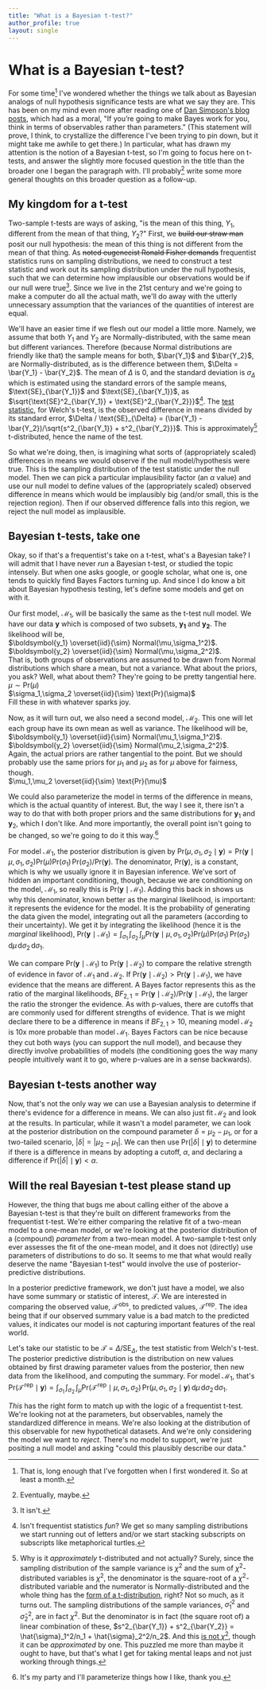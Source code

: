 ```yaml
---
title: "What is a Bayesian t-test?"
author_profile: true
layout: single
---
```


# What is a Bayesian t-test?

For some time[^1] I've wondered whether the things we talk about as Bayesian analogs of null hypothesis significance tests are what we say they are.
This has been on my mind even more after reading one of [Dan Simpson's blog posts](https://dansblog.netlify.app/posts/2022-11-12-robins-ritov/robins-ritov.html), which had as a moral, "If you’re going to make Bayes work for you, think in terms of observables rather than parameters."
(This statement will prove, I think, to crystallize the difference I've been trying to pin down, but it might take me awhile to get there.)
In particular, what has drawn my attention is the notion of a Bayesian t-test, so I'm going to focus here on t-tests, and answer the slightly more focused question in the title than the broader one I began the paragraph with.
I'll probably[^8] write some more general thoughts on this broader question as a follow-up.

## My kingdom for a t-test

Two-sample t-tests are ways of asking, "is the mean of this thing, $Y_1$, different from the mean of that thing, $Y_2$?"
First, we ~~build our straw man~~ posit our null hypothesis: the mean of this thing is not different from the mean of that thing.
As ~~noted eugenecist Ronald Fisher demands~~ frequentist statistics runs on sampling distributions, we need to construct a test statistic and work out its sampling distribution under the null hypothesis, such that we can determine how implausible our observations would be if our null were true[^4].
Since we live in the 21st century and we're going to make a computer do all the actual math, we'll do away with the utterly unnecessary assumption that the variances of the quantities of interest are equal.

We'll have an easier time if we flesh out our model a little more.
Namely, we assume that both $Y_1$ and $Y_2$ are Normally-distributed, with the same mean but different variances.
Therefore (because Normal distributions are friendly like that) the sample means for both, $\bar{Y_1}$ and $\bar{Y_2}$, are Normally-distributed, as is the difference between them, $\Delta = \bar{Y_1} - \bar{Y_2}$.
The mean of $\Delta$ is 0, and the standard deviation is $\sigma_{\Delta}$ which is estimated using the standard errors of the sample means, $\text{SE}_{\bar{Y_1}}$ and $\text{SE}_{\bar{Y_1}}$, as $\sqrt{\text{SE}^2_{\bar{Y_1}} + \text{SE}^2_{\bar{Y_2}}}$[^5]. 
The [test statistic](https://en.wikipedia.org/wiki/Welch%27s_t-test#Calculations), for Welch's t-test, is the observed difference in means divided by its standard error, $\Delta / \text{SE}_{\Delta} = (\bar{Y_1} - \bar{Y_2})/\sqrt{s^2_{\bar{Y_1}} + s^2_{\bar{Y_2}}}$.
This is approximately[^6] t-distributed, hence the name of the test.

So what we're doing, then, is imagining what sorts of (appropriately scaled) differences in means we would observe if the null model/hypothesis were true.
This is the sampling distribution of the test statistic under the null model.
Then we can pick a particular implausibility factor (an $\alpha$ value) and use our null model to define values of the (appropriately scaled) observed difference in means which would be implausibly big (and/or small, this is the rejection region).
Then if our observed difference falls into this region, we reject the null model as implausible.

## Bayesian t-tests, take one
Okay, so if that's a frequentist's take on a t-test, what's a Bayesian take?
I will admit that I have never _run_ a Bayesian t-test, or studied the topic intensely. 
But when one asks google, or google scholar, what one is, one tends to quickly find Bayes Factors turning up.
And since I do know a bit about Bayesian hypothesis testing, let's define some models and get on with it.

Our first model, $\mathcal{M}_1$, will be basically the same as the t-test null model.
We have our data $\boldsymbol{y}$ which is composed of two subsets, $\boldsymbol{y_1}$ and $\boldsymbol{y_2}$.
The likelihood will be,  
$\boldsymbol{y_1} \overset{iid}{\sim} Normal(\mu,\sigma_1^2)$.  
$\boldsymbol{y_2} \overset{iid}{\sim} Normal(\mu,\sigma_2^2)$.  
That is, both groups of observations are assumed to be drawn from Normal distributions which share a mean, but not a variance.
What about the priors, you ask?
Well, what about them? 
They're going to be pretty tangential here.  
$\mu \sim \text{Pr}(\mu)$  
$\sigma_1,\sigma_2 \overset{iid}{\sim} \text{Pr}(\sigma)$  
Fill these in with whatever sparks joy.

Now, as it will turn out, we also need a second model, $\mathcal{M}_2$.
This one will let each group have its own mean as well as variance.
The likelihood will be,  
$\boldsymbol{y_1} \overset{iid}{\sim} Normal(\mu_1,\sigma_1^2)$.  
$\boldsymbol{y_2} \overset{iid}{\sim} Normal(\mu_2,\sigma_2^2)$.  
Again, the actual priors are rather tangential to the point.
But we should probably use the same priors for $\mu_1$ and $\mu_2$ as for $\mu$ above for fairness, though.  
$\mu_1,\mu_2 \overset{iid}{\sim} \text{Pr}(\mu)$

We could also parameterize the model in terms of the difference in means, which is the actual quantity of interest.
But, the way I see it, there isn't a way to do that with both proper priors and the same distributions for $\boldsymbol{y}_1$ and $\boldsymbol{y}_2$, which I don't like.
And more importantly, the overall point isn't going to be changed, so we're going to do it this way.[^7]

For model $\mathcal{M}_1$, the posterior distribution is given by $\text{Pr}(\mu, \sigma_1, \sigma_2 \mid \boldsymbol{y}) = \text{Pr}(\boldsymbol{y} \mid \mu, \sigma_1, \sigma_2) \text{Pr}(\mu) \text{Pr}(\sigma_1)\, \text{Pr}(\sigma_2) / \text{Pr}(\boldsymbol{y})$.
The denominator, $\text{Pr}(\boldsymbol{y})$, is a constant, which is why we usually ignore it in Bayesian inference.
We've sort of hidden an important conditioning, though, because we are conditioning on the model, $\mathcal{M}_1$, so really this is $\text{Pr}(\boldsymbol{y} \mid \mathcal{M}_1)$.
Adding this back in shows us why this denominator, known better as the marginal likelihood, is important: it represents the evidence for the model.
It is the probability of generating the data given the model, integrating out all the parameters (according to their uncertainty).
We get it by integrating the likelihood (hence it is the _marginal_ likelihood), $\text{Pr}(\boldsymbol{y} \mid \mathcal{M}_1) = \int_{\sigma_1}\,\int_{\sigma_2}\, \int_{\mu} \text{Pr}(\boldsymbol{y} \mid \mu, \sigma_1, \sigma_2) \text{Pr}(\mu) \text{Pr}(\sigma_1)\, \text{Pr}(\sigma_2)\, \text{d}\mu\, \text{d}\sigma_2\, \text{d}\sigma_1$.

We can compare $\text{Pr}(\boldsymbol{y} \mid \mathcal{M}_1)$ to $\text{Pr}(\boldsymbol{y} \mid \mathcal{M}_2)$ to compare the relative strength of evidence in favor of $\mathcal{M}_1$ and $\mathcal{M}_2$.
If $\text{Pr}(\boldsymbol{y} \mid \mathcal{M}_2) > \text{Pr}(\boldsymbol{y} \mid \mathcal{M}_1)$, we have evidence that the means are different.
A Bayes factor represents this as the ratio of the marginal likelihoods, $BF_{2,1} = \text{Pr}(\boldsymbol{y} \mid \mathcal{M}_2) / \text{Pr}(\boldsymbol{y} \mid \mathcal{M}_1)$, the larger the ratio the stronger the evidence.
As with p-values, there are cutoffs that are commonly used for different strengths of evidence.
That is we might declare there to be a difference in means if $BF_{2,1} > 10$, meaning model $\mathcal{M}_2$ is 10x more probable than model $\mathcal{M}_1$.
Bayes Factors can be nice because they cut both ways (you can support the null model), and because they directly involve probabilities of models (the conditioning goes the way many people intuitively want it to go, where p-values are in a sense backwards).

## Bayesian t-tests another way
Now, that's not the only way we can use a Bayesian analysis to determine if there's evidence for a difference in means.
We can also just fit $\mathcal{M}_2$ and look at the results.
In particular, while it wasn't a model parameter, we can look at the posterior distribution on the compound parameter $\delta = \mu_2 - \mu_1$, or for a two-tailed scenario, $|\delta| = |\mu_2 - \mu_1|$.
We can then use $\text{Pr}(|\delta| \mid \boldsymbol{y})$ to determine if there is a difference in means by adopting a cutoff, $\alpha$, and declaring a difference if $\text{Pr}(|\delta| \mid \boldsymbol{y}) < \alpha$.

## Will the real Bayesian t-test please stand up
However, the thing that bugs me about calling either of the above a Bayesian t-test is that they're built on different frameworks from the frequentist t-test.
We're either comparing the relative fit of a two-mean model to a one-mean model, or we're looking at the posterior distribution of a (compound) _parameter_ from a two-mean model.
A two-sample t-test only ever assesses the fit of the one-mean model, and it does not (directly) use parameters of distributions to do so.
It seems to me that what would really deserve the name "Bayesian t-test" would involve the use of posterior-predictive distributions.

In a posterior predictive framework, we don't just have a model, we also have some summary or statistic of interest, $\mathcal{T}$.
We are interested in comparing the observed value, $\mathcal{T}^{\,\text{obs}}$, to predicted values, $\mathcal{T}^{\,\text{rep}}$.
The idea being that if our observed summary value is a bad match to the predicted values, it indicates our model is not capturing important features of the real world.

Let's take our statistic to be $\mathcal{T} = \Delta / \text{SE}_{\Delta}$, the test statistic from Welch's t-test.
The posterior predictive distribution is the distribution on new values obtained by first drawing parameter values from the posterior, then new data from the likelihood, and computing the summary.
For model $\mathcal{M}_1$, that's $\text{Pr}(\mathcal{T}^{\,\text{rep}} \mid \boldsymbol{y}) = \int_{\sigma_1}\, \int_{\sigma_2}\, \int_{\mu} \text{Pr}(\mathcal{T}^{\,\text{rep}} \mid \mu, \sigma_1, \sigma_2)\, \text{Pr}(\mu, \sigma_1, \sigma_2 \mid \boldsymbol{y})\, \text{d}\mu\, \text{d}\sigma_2\, \text{d}\sigma_1$.

_This_ has the right form to match up with the logic of a frequentist t-test.
We're looking not at the parameters, but observables, namely the standardized difference in means.
We're also looking at the distribution of this observable for new hypothetical datasets.
And we're only considering the model we want to _reject_.
There's no model to support, we're just positing a null model and asking "could this plausibly describe our data."

[^1]: That is, long enough that I've forgotten when I first wondered it. So at least a month.[^2]
[^2]: Yes, I'm doing footnotes now. I read Douglas Adams at a formative age, I've been reading a lot of Terry Pratchett, and Dan's blog only served to encourage me. My asides will probably be less informative and entertaining than all of theirs.
[^3]: You've been warned.
[^4]: It isn't.
[^5]: Isn't frequentist statistics _fun_? We get so many sampling distributions we start running out of letters and/or we start stacking subscripts on subscripts like metaphorical turtles.
[^6]: Why is it _approximately_ t-distributed and not actually? Surely, since the sampling distribution of the sample variance is $\chi^2$ and the sum of $\chi^2$-distributed variables is $\chi^2$, the denominator is the square-root of a $\chi^2$-distributed variable and the numerator is Normally-distributed and the whole thing has the [form of a t-distribution](https://en.wikipedia.org/wiki/Student%27s_t-distribution#As_the_distribution_of_a_test_statistic), right? Not so much, as it turns out. The sampling distributions of the sample variances, $\hat{\sigma}_1^2$ and $\hat{\sigma}_2^2$, are in fact $\chi^2$. But the denominator is in fact (the square root of) a linear combination of these, $s^2_{\bar{Y_1}} + s^2_{\bar{Y_2}} = \hat{\sigma}_1^2/n_1 + \hat{\sigma}_2^2/n_2$. And this [is not $\chi^2$](https://en.wikipedia.org/wiki/Welch%E2%80%93Satterthwaite_equation), though it can be _approximated_ by one. This puzzled me more than maybe it ought to have, but that's what I get for taking mental leaps and not just working through things.
[^7]: It's my party and I'll parameterize things how I like, thank you.
[^8]: Eventually, maybe.